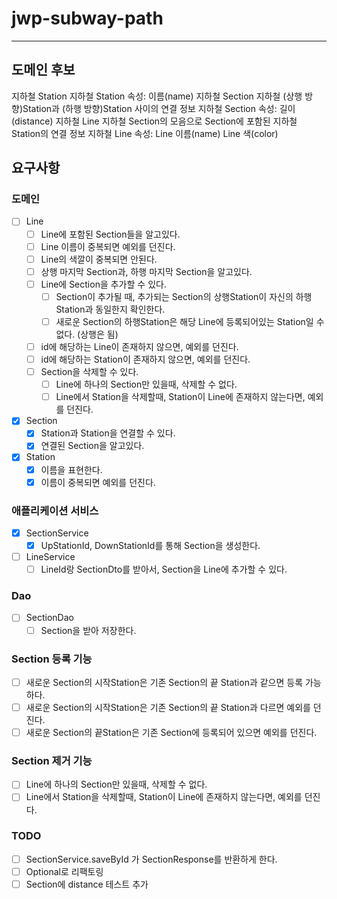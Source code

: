 # jwp-subway-path

--- 

## 도메인 후보

지하철 Station
지하철 Station 속성:
이름(name)
지하철 Section
지하철 (상행 방향)Station과 (하행 방향)Station 사이의 연결 정보
지하철 Section 속성:
길이(distance)
지하철 Line
지하철 Section의 모음으로 Section에 포함된 지하철 Station의 연결 정보
지하철 Line 속성:
Line 이름(name)
Line 색(color)

## 요구사항

### 도메인

- [ ] Line
  - [ ] Line에 포함된 Section들을 알고있다.
  - [ ] Line 이름이 중복되면 예외를 던진다.
  - [ ] Line의 색깔이 중복되면 안된다.
  - [ ] 상행 마지막 Section과, 하행 마지막 Section을 알고있다.
  - [ ] Line에 Section을 추가할 수 있다.
    - [ ] Section이 추가될 때, 추가되는 Section의 상행Station이 자신의 하행Station과 동일한지 확인한다.
    - [ ] 새로운 Section의 하행Station은 해당 Line에 등록되어있는 Station일 수 없다. (상행은 됨)
  - [ ] id에 해당하는 Line이 존재하지 않으면, 예외를 던진다.
  - [ ] id에 해당하는 Station이 존재하지 않으면, 예외를 던진다.
  - [ ] Section을 삭제할 수 있다.
    - [ ] Line에 하나의 Section만 있을때, 삭제할 수 없다.
    - [ ] Line에서 Station을 삭제할때, Station이 Line에 존재하지 않는다면, 예외를 던진다.
- [x] Section
  - [x] Station과 Station을 연결할 수 있다.
  - [x] 연결된 Section을 알고있다.
- [x] Station
  - [x] 이름을 표현한다.
  - [x] 이름이 중복되면 예외를 던진다.

### 애플리케이션 서비스

- [x] SectionService
  - [x] UpStationId, DownStationId를 통해 Section을 생성한다.

- [ ] LineService
  - [ ] LineId랑 SectionDto를 받아서, Section을 Line에 추가할 수 있다.

### Dao

- [ ] SectionDao
  - [ ] Section을 받아 저장한다.

### Section 등록 기능

- [ ] 새로운 Section의 시작Station은 기존 Section의 끝 Station과 같으면 등록 가능 하다.
- [ ] 새로운 Section의 시작Station은 기존 Section의 끝 Station과 다르면 예외를 던진다.
- [ ] 새로운 Section의 끝Station은 기존 Section에 등록되어 있으면 예외를 던진다.

### Section 제거 기능

- [ ] Line에 하나의 Section만 있을때, 삭제할 수 없다.
- [ ] Line에서 Station을 삭제할때, Station이 Line에 존재하지 않는다면, 예외를 던진다.

### TODO

- [ ] SectionService.saveById 가 SectionResponse를 반환하게 한다.
- [ ] Optional로 리팩토링
- [ ] Section에 distance 테스트 추가